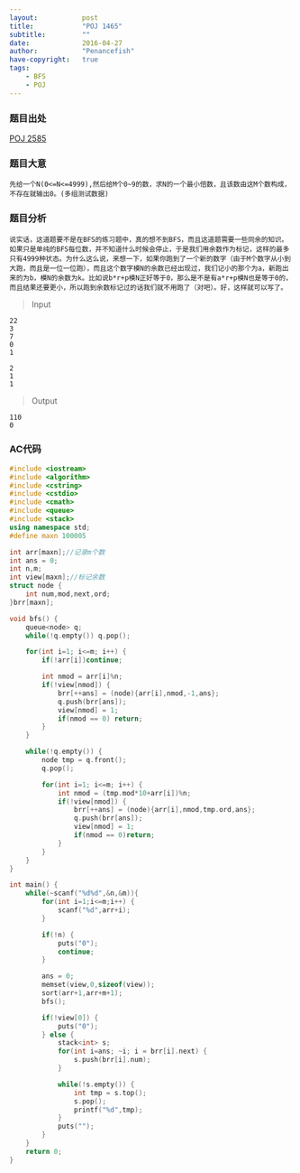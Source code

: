 ```yaml
---
layout:			  post
title:            "POJ 1465"
subtitle:         ""
date:             2016-04-27
author:           "Penancefish"
have-copyright:   true
tags:
    - BFS
    - POJ
---
```


### 题目出处
[POJ 2585](http://poj.org/problem?id=1465)

### 题目大意
	先给一个N(0<=N<=4999),然后给M个0~9的数，求N的一个最小倍数，且该数由这M个数构成，不存在就输出0。(多组测试数据)

### 题目分析
	说实话，这道题要不是在BFS的练习题中，真的想不到BFS，而且这道题需要一些同余的知识。如果只是单纯的BFS每位数，并不知道什么时候会停止，于是我们用余数作为标记，这样的最多只有4999种状态。为什么这么说，来想一下，如果你跑到了一个新的数字（由于M个数字从小到大跑，而且是一位一位跑），而且这个数字模N的余数已经出现过，我们记小的那个为a，新跑出来的为b，模N的余数为k。比如说b*r+p模N正好等于0，那么是不是有a*r+p模N也是等于0的，而且结果还要更小，所以跑到余数标记过的话我们就不用跑了（对吧）。好，这样就可以写了。

>Input

```
22
3
7
0
1

2
1
1
```

>Output

```
110
0
```

### AC代码

```cpp
#include <iostream>
#include <algorithm>
#include <cstring>
#include <cstdio>
#include <cmath>
#include <queue>
#include <stack>
using namespace std;
#define maxn 100005

int arr[maxn];//记录m个数
int ans = 0;
int n,m;
int view[maxn];//标记余数
struct node {
	int num,mod,next,ord;
}brr[maxn];

void bfs() {
	queue<node> q;
	while(!q.empty()) q.pop();

	for(int i=1; i<=m; i++) {
		if(!arr[i])continue;

		int nmod = arr[i]%n;
		if(!view[nmod]) {
			brr[++ans] = (node){arr[i],nmod,-1,ans};
			q.push(brr[ans]);
			view[nmod] = 1;
			if(nmod == 0) return;
		}	
	}

	while(!q.empty()) {
		node tmp = q.front();
		q.pop();

		for(int i=1; i<=m; i++) {
			int nmod = (tmp.mod*10+arr[i])%n;
			if(!view[nmod]) {
				brr[++ans] = (node){arr[i],nmod,tmp.ord,ans};
				q.push(brr[ans]);
				view[nmod] = 1;
				if(nmod == 0)return;
			}
		}	
	}
}

int main() {
	while(~scanf("%d%d",&n,&m)){
		for(int i=1;i<=m;i++) {
			scanf("%d",arr+i);
		}

		if(!n) {
			puts("0");
			continue;
		}

		ans = 0;
		memset(view,0,sizeof(view));
		sort(arr+1,arr+m+1);
		bfs();

		if(!view[0]) {
			puts("0");
		} else {
			stack<int> s;
			for(int i=ans; ~i; i = brr[i].next) {
				s.push(brr[i].num);
			}

			while(!s.empty()) {
				int tmp = s.top();
				s.pop();
				printf("%d",tmp);
			}
			puts("");
		}
	}
	return 0;
}
```